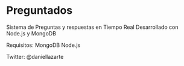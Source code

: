 # Preguntados
Sistema de Preguntas y respuestas en Tiempo Real Desarrollado con Node.js y MongoDB

Requisitos:
MongoDB
Node.js

Twitter:
@daniellazarte
